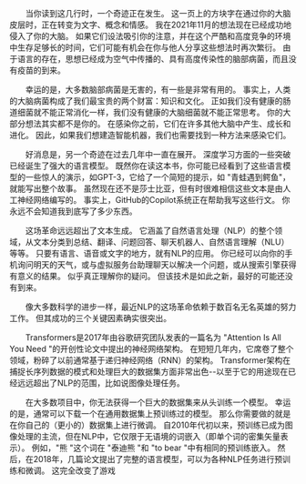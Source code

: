  &emsp;&emsp;当你读到这几行时，一个奇迹正在发生。 这一页上的方块字在通过你的大脑皮层时，正在转变为文字、概念和情感。 我在2021年11月的想法现在已经成功地侵入了你的大脑。 如果它们设法吸引你的注意，并在这个严酷和高度竞争的环境中生存足够长的时间，它们可能有机会在你与他人分享这些想法时再次繁衍。 由于语言的存在，思想已经成为空气中传播的、具有高度传染性的脑部病菌，而且没有疫苗的到来。
  

 &emsp;&emsp;幸运的是，大多数脑部病菌是无害的，有一些是非常有用的。 事实上，人类的大脑病菌构成了我们最宝贵的两个财富：知识和文化。 正如我们没有健康的肠道细菌就不能正常消化一样，我们没有健康的大脑细菌就不能正常思考。 你的大部分想法其实都不是你的。 在感染你之前，它们在许多其他大脑中产生、成长和进化。 因此，如果我们想建造智能机器，我们也需要找到一种方法来感染它们。

  &emsp;&emsp;好消息是，另一个奇迹在过去几年中一直在展开。 深度学习方面的一些突破已经诞生了强大的语言模型。 既然你在读这本书，你可能已经看到了这些语言模型的一些惊人的演示，如GPT-3，它给了一个简短的提示，如 "青蛙遇到鳄鱼"，就能写出整个故事。 虽然现在还不是莎士比亚，但有时很难相信这些文本是由人工神经网络编写的。 事实上，GitHub的Copilot系统正在帮助我写这些行文。 你永远不会知道我到底写了多少东西。

 &emsp;&emsp;这场革命远远超出了文本生成。 它涵盖了自然语言处理（NLP）的整个领域，从文本分类到总结、翻译、问题回答、聊天机器人、自然语言理解（NLU）等等。 只要有语言、语音或文字的地方，就有NLP的应用。 你已经可以向你的手机询问明天的天气，或与虚拟服务台助理聊天以解决一个问题，或从搜索引擎获得有意义的结果。
似乎真正理解你的疑问。 但该技术是如此之新，最好的可能还没有到来。

&emsp;&emsp;像大多数科学的进步一样，最近NLP的这场革命依赖于数百名无名英雄的努力工作。 但其成功的三个关键因素确实很突出。

&emsp;&emsp;Transformers是2017年由谷歌研究团队发表的一篇名为 "Attention Is All You Need "的开创性论文中提出的神经网络架构。 在短短几年内，它席卷了整个领域，粉碎了以前通常基于递归神经网络（RNN）的架构。 Transformer架构在捕捉长序列数据的模式和处理巨大的数据集方面非常出色--以至于它的用途现在已经远远超出了NLP的范围，比如说图像处理任务。 

&emsp;&emsp;在大多数项目中，你无法获得一个巨大的数据集来从头训练一个模型。 幸运的是，通常可以下载一个在通用数据集上预训练过的模型。 那么你需要做的就是在你自己的（更小的）数据集上进行微调。 自2010年代初以来，预训练已成为图像处理的主流，但在NLP中，它仅限于无语境的词嵌入（即单个词的密集矢量表示）。 例如，"熊 "这个词在 "泰迪熊 "和 "to bear "中有相同的预训练嵌入。 然后，在2018年，几篇论文提出了完整的语言模型，可以为各种NLP任务进行预训练和微调。 这完全改变了游戏
